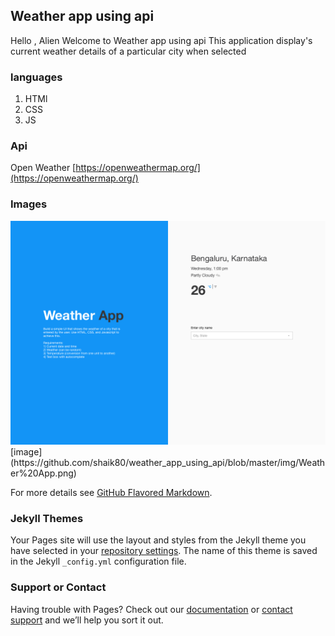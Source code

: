 ## Weather app using api

Hello , Alien
Welcome to Weather app using api
This application display's current weather details of a particular city when selected
### languages

1. HTMl
2. CSS
3. JS

### Api

Open Weather [https://openweathermap.org/](https://openweathermap.org/)

### Images
<img src="https://github.com/shaik80/weather_app_using_api/blob/master/img/Weather%20App.png">
[image](https://github.com/shaik80/weather_app_using_api/blob/master/img/Weather%20App.png)


For more details see [GitHub Flavored Markdown](https://guides.github.com/features/mastering-markdown/).

### Jekyll Themes

Your Pages site will use the layout and styles from the Jekyll theme you have selected in your [repository settings](https://github.com/shaik80/weather_app_using_api/settings). The name of this theme is saved in the Jekyll `_config.yml` configuration file.

### Support or Contact

Having trouble with Pages? Check out our [documentation](https://help.github.com/categories/github-pages-basics/) or [contact support](https://github.com/contact) and we’ll help you sort it out.
